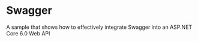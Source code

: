 # Swagger
A sample that shows how to effectively integrate Swagger into an ASP.NET Core 6.0 Web API
